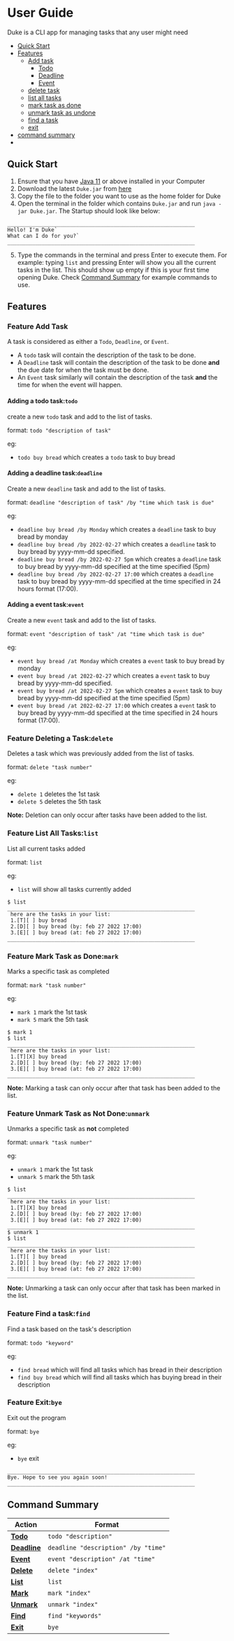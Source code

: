 # User Guide

Duke is a CLI app for managing tasks that any user might need

* [Quick Start][1]
* [Features][2]
  * [Add task][3]
    * [Todo][11]
    * [Deadline][12]
    * [Event][13]
  * [delete task][4]
  * [list all tasks][5]
  * [mark task as done][6]
  * [unmark task as undone][7]
  * [find a task][8]
  * [exit][9]
* [command summary][10]
* 
## Quick Start
1. Ensure that you have [Java 11](https://www.oracle.com/java/technologies/downloads/#java11) or above installed in your Computer
2. Download the latest `Duke.jar` from [here]()
3. Copy the file to the folder you want to use as the home folder for Duke
4. Open the terminal in the folder which contains `Duke.jar` and run `java -jar Duke.jar`. The Startup should look like below:

```
____________________________________________________________
Hello! I'm Duke`
What can I do for you?`
____________________________________________________________
```
5. Type the commands in the terminal and press Enter to execute them. For example: typing `list` and pressing Enter will show you all the current tasks in the list.
This should show up empty if this is your first time opening Duke. Check [Command Summary][10] for example commands to use.

## Features
### Feature Add Task
A task is considered as either a `Todo`, `Deadline`, or `Event`.
- A `todo` task will contain the description of the task to be done.
- A `Deadline` task will contain the description of the task to be done **and** the due date for when the task must be done.
- An `Event` task similarly will contain the description of the task **and** the time for when the event will happen.

#### Adding a todo task:`todo`
create a new `todo` task and add to the list of tasks.

format: `todo "description of task"`

eg: 
* `todo buy bread` which creates a `todo` task to buy bread

#### Adding a deadline task:`deadline`
Create a new `deadline` task and add to the list of tasks.

format: `deadline "description of task" /by "time which task is due"`

eg:
* `deadline buy bread /by Monday` which creates a `deadline` task to buy bread by monday
* `deadline buy bread /by 2022-02-27` which creates a `deadline` task to buy bread by yyyy-mm-dd specified.
* `deadline buy bread /by 2022-02-27 5pm` which creates a `deadline` task to buy bread by yyyy-mm-dd specified at the time specified (5pm)
* `deadline buy bread /by 2022-02-27 17:00` which creates a `deadline` task to buy bread by yyyy-mm-dd specified at the time specified in 24 hours format (17:00).

#### Adding a event task:`event`
Create a new `event` task and add to the list of tasks.

format: `event "description of task" /at "time which task is due"`

eg:
* `event buy bread /at Monday` which creates a `event` task to buy bread by monday
* `event buy bread /at 2022-02-27` which creates a `event` task to buy bread by yyyy-mm-dd specified.
* `event buy bread /at 2022-02-27 5pm` which creates a `event` task to buy bread by yyyy-mm-dd specified at the time specified (5pm)
* `event buy bread /at 2022-02-27 17:00` which creates a `event` task to buy bread by yyyy-mm-dd specified at the time specified in 24 hours format (17:00).

### Feature Deleting a Task:`delete`
Deletes a task which was previously added from the list of tasks.

format: `delete "task number"`

eg:
* `delete 1` deletes the 1st task
* `delete 5` deletes the 5th task

**Note:** Deletion can only occur after tasks have been added to the list.

### Feature List All Tasks:`list`
List all current tasks added

format: `list`

eg:
* `list` will show all tasks currently added

```
$ list
____________________________________________________________
 here are the tasks in your list:
 1.[T][ ] buy bread
 2.[D][ ] buy bread (by: feb 27 2022 17:00)
 3.[E][ ] buy bread (at: feb 27 2022 17:00)
____________________________________________________________
```
### Feature Mark Task as Done:`mark`
Marks a specific task as completed

format: `mark "task number"`

eg:
* `mark 1` mark the 1st task
* `mark 5` mark the 5th task

```
$ mark 1
$ list
____________________________________________________________
 here are the tasks in your list:
 1.[T][X] buy bread
 2.[D][ ] buy bread (by: feb 27 2022 17:00)
 3.[E][ ] buy bread (at: feb 27 2022 17:00)
____________________________________________________________
```

**Note:** Marking a task can only occur after that task has been added to the list.
### Feature Unmark Task as Not Done:`unmark`
Unmarks a specific task as **not** completed

format: `unmark "task number"`

eg:
* `unmark 1` mark the 1st task
* `unmark 5` mark the 5th task

```
$ list
____________________________________________________________
 here are the tasks in your list:
 1.[T][X] buy bread
 2.[D][ ] buy bread (by: feb 27 2022 17:00)
 3.[E][ ] buy bread (at: feb 27 2022 17:00)
____________________________________________________________
$ unmark 1
$ list
____________________________________________________________
 here are the tasks in your list:
 1.[T][ ] buy bread
 2.[D][ ] buy bread (by: feb 27 2022 17:00)
 3.[E][ ] buy bread (at: feb 27 2022 17:00)
____________________________________________________________
```

**Note:** Unmarking a task can only occur after that task has been marked in the list.

### Feature Find a task:`find`
Find a task based on the task's description

format: `todo "keyword"`

eg:
* `find bread` which will find all tasks which has bread in their description
* `find buy bread` which will find all tasks which has buying bread in their description

### Feature Exit:`bye`
Exit out the program

format: `bye`

eg:
* `bye` exit

```
____________________________________________________________
Bye. Hope to see you again soon!
____________________________________________________________
```
## Command Summary
 |Action             | Format                             |
 |-------------------|------------------------------------|
 |**[Todo][11]**     | `todo "description"`               |
 |**[Deadline][12]** | `deadline "description" /by "time"`|
 |**[Event][13]**    | `event "description" /at "time"`   |
 |**[Delete][4]**    | `delete "index"`                   |
 |**[List][5]**      | `list`                             |
 |**[Mark][6]**      | `mark "index"`                     |
 |**[Unmark][7]**    | `unmark "index"`                   |
 |**[Find][8]**      | `find "keywords"`                  |
 |**[Exit][9]**      | `bye`                              |

[1]: https://nnythingy.github.io/ip/#quick-start
[2]: https://nnythingy.github.io/ip/#features
[3]: https://nnythingy.github.io/ip/#feature-add-task
[4]: https://nnythingy.github.io/ip/#feature-deleting-a-taskdelete
[5]: https://nnythingy.github.io/ip/#feature-list-all-taskslist
[6]: https://nnythingy.github.io/ip/#feature-mark-task-as-donemark
[7]: https://nnythingy.github.io/ip/#feature-unmark-task-as-not-doneunmark
[8]: https://nnythingy.github.io/ip/#feature-find-a-taskfind
[9]: https://nnythingy.github.io/ip/#feature-exitbye
[10]: https://nnythingy.github.io/ip/#command-summary
[11]: https://nnythingy.github.io/ip/#adding-a-todo-tasktodo
[12]: https://nnythingy.github.io/ip/#adding-a-deadline-taskdeadline
[13]: https:/nnythingy.github.io/ip//#adding-a-event-taskevent
